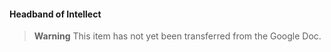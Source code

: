 #### Headband of Intellect

> **Warning**
> This item has not yet been transferred from the Google Doc.
